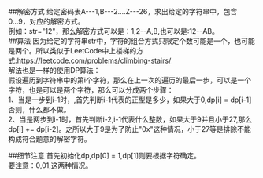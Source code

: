 ##解密方式
给定密码表A---1,B---2....Z---26，求出给定的字符串中，包含0...9，对应的解密方式。  
例如：str="12"，那么解密方式可以是：1,2--A,B,也可以是:12--AB。  
##算法
因为给定的字符串str中，字符的组合方式只限定个数可能是一个，也可能是两个。所以类似于LeetCode中上楼梯的方式:https://leetcode.com/problems/climbing-stairs/  
解法也是一样的使用DP算法：  
假设遍历到字符串中的第i个字符，那么在上一次的遍历的最后一步，可以是一个字符，也是可以是两个字符，那么可以分成两个步骤：  
1、当是一步到i-1时，,首先判断i-1代表的正型是多少，如果大于0,dp[i] = dp[i-1]否则，什么都不做。  
2、当是两步到i-1时，首先判断i-2,i-1代表什么整数，如果大于9并且小于27,那么dp[i] += dp[i-2]。之所以大于9是为了防止"0x"这种情况，小于27等是排除不能构成符合题意的解密字符。  

##细节注意
首先初始化dp,dp[0] = 1,dp[1]则要根据字符确定。  
要注意：0,01,这两种情况。  
